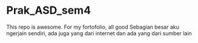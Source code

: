 # Prak_ASD_sem4
This repo is awesome. For my fortofolio, all good
Sebagian besar aku ngerjain sendiri, ada juga yang dari internet dan ada yang dari sumber lain
